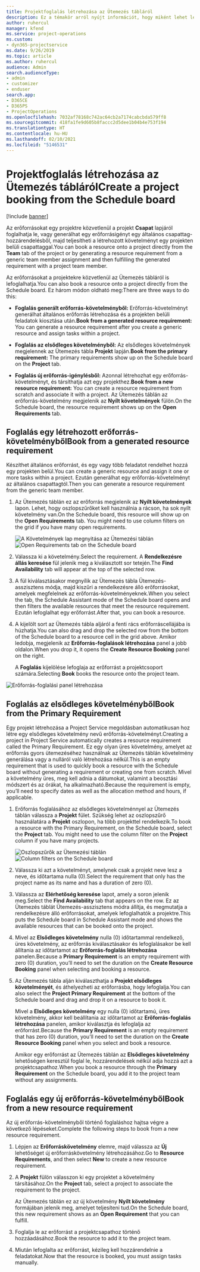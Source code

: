 ```yaml
---
title: Projektfoglalás létrehozása az Ütemezés tábláról
description: Ez a témakör arról nyújt információt, hogy miként lehet létrehozni egy projektfoglalást az Ütemezés tábláról.
author: ruhercul
manager: kfend
ms.service: project-operations
ms.custom:
- dyn365-projectservice
ms.date: 9/26/2019
ms.topic: article
ms.author: ruhercul
audience: Admin
search.audienceType:
- admin
- customizer
- enduser
search.app:
- D365CE
- D365PS
- ProjectOperations
ms.openlocfilehash: 7032af78168c742ac64cb2a7174cabcbda579ff8
ms.sourcegitcommit: 418fa1fe9d605b8faccc2d5dee1b04b4e753f194
ms.translationtype: HT
ms.contentlocale: hu-HU
ms.lasthandoff: 02/10/2021
ms.locfileid: "5146531"
---
```

# <a name="create-a-project-booking-from-the-schedule-board"></a><span data-ttu-id="74915-103">Projektfoglalás létrehozása az Ütemezés tábláról</span><span class="sxs-lookup"><span data-stu-id="74915-103">Create a project booking from the Schedule board</span></span>

[!include [banner](../includes/psa-now-project-operations.md)]

<span data-ttu-id="74915-104">Az erőforrásokat egy projektre közvetlenül a projekt **Csapat** lapjáról foglalhatja le, vagy generálhat egy erőforrásigényt egy általános csapattag-hozzárendelésből, majd teljesítheti a létrehozott követelményt egy projekten belüli csapattaggal.</span><span class="sxs-lookup"><span data-stu-id="74915-104">You can book a resource onto a project directly from the **Team** tab of the project or by generating a resource requirement from a generic team member assignment and then fulfilling the generated requirement with a project team member.</span></span>

<span data-ttu-id="74915-105">Az erőforrásokat a projektekre közvetlenül az Ütemezés tábláról is lefoglalhatja.</span><span class="sxs-lookup"><span data-stu-id="74915-105">You can also book a resource onto a project directly from the Schedule board.</span></span> <span data-ttu-id="74915-106">Ez három módon oldható meg:</span><span class="sxs-lookup"><span data-stu-id="74915-106">There are three ways to do this:</span></span>

- <span data-ttu-id="74915-107">**Foglalás generált erőforrás-követelményből:** Erőforrás-követelményt generálhat általános erőforrás létrehozása és a projekten belüli feladatok kiosztása után.</span><span class="sxs-lookup"><span data-stu-id="74915-107">**Book from a generated resource requirement:** You can generate a resource requirement after you create a generic resource and assign tasks within a project.</span></span>

- <span data-ttu-id="74915-108">**Foglalás az elsődleges követelményből:** Az elsődleges követelmények megjelennek az Ütemezés tábla **Projekt** lapján.</span><span class="sxs-lookup"><span data-stu-id="74915-108">**Book from the primary requirement:** The primary requirements show up on the Schedule board on the **Project** tab.</span></span> 

- <span data-ttu-id="74915-109">**Foglalás új erőforrás-igénylésből:** Azonnal létrehozhat egy erőforrás-követelményt, és társíthatja azt egy projekthez.</span><span class="sxs-lookup"><span data-stu-id="74915-109">**Book from a new resource requirement:** You can create a resource requirement from scratch and associate it with a project.</span></span> <span data-ttu-id="74915-110">Az Ütemezés táblán az erőforrás-követelmény megjelenik az **Nyílt követelmények** fülön.</span><span class="sxs-lookup"><span data-stu-id="74915-110">On the Schedule board, the resource requirement shows up on the **Open Requirements** tab.</span></span>

## <a name="book-from-a-generated-resource-requirement"></a><span data-ttu-id="74915-111">Foglalás egy létrehozott erőforrás-követelményből</span><span class="sxs-lookup"><span data-stu-id="74915-111">Book from a generated resource requirement</span></span>

<span data-ttu-id="74915-112">Készíthet általános erőforrást, és egy vagy több feladatot rendelhet hozzá egy projekten belül.</span><span class="sxs-lookup"><span data-stu-id="74915-112">You can create a generic resource and assign it one or more tasks within a project.</span></span> <span data-ttu-id="74915-113">Ezután generálhat egy erőforrás-követelményt az általános csapattagtól.</span><span class="sxs-lookup"><span data-stu-id="74915-113">Then you can generate a resource requirement from the generic team member.</span></span> 

1.  <span data-ttu-id="74915-114">Az Ütemezés táblán ez az erőforrás megjelenik az **Nyílt követelmények** lapon. Lehet, hogy oszlopszűrőket kell használnia a rácson, ha sok nyílt követelmény van.</span><span class="sxs-lookup"><span data-stu-id="74915-114">On the Schedule board, this resource will show up on the **Open Requirements** tab. You might need to use column filters on the grid if you have many open requirements.</span></span> 

    <span data-ttu-id="74915-115">![A Követelmények lap megnyitása az Ütemezési táblán](media/FAQ-Project-Booking-Schedule-Board-1.png "A foglalások és hozzárendelések tábla – képernyőkép")</span><span class="sxs-lookup"><span data-stu-id="74915-115">![Open Requirements tab on the Schedule board](media/FAQ-Project-Booking-Schedule-Board-1.png "Screenshot of bookings and assignments table")</span></span>

2. <span data-ttu-id="74915-116">Válassza ki a követelmény.</span><span class="sxs-lookup"><span data-stu-id="74915-116">Select the requirement.</span></span> <span data-ttu-id="74915-117">A **Rendelkezésre állás keresése** fül jelenik meg a kiválasztott sor tetején.</span><span class="sxs-lookup"><span data-stu-id="74915-117">The **Find Availability** tab will appear at the top of the selected row.</span></span>
 
3. <span data-ttu-id="74915-118">A fül kiválasztásakor megnyílik az Ütemezés tábla Ütemezés-asszisztens módja, majd kiszűri a rendelkezésre álló erőforrásokat, amelyek megfelelnek az erőforrás-követelményeknek.</span><span class="sxs-lookup"><span data-stu-id="74915-118">When you select the tab, the Schedule Assistant mode of the Schedule board opens and then filters the available resources that meet the resource requirement.</span></span> <span data-ttu-id="74915-119">Ezután lefoglalhat egy erőforrást.</span><span class="sxs-lookup"><span data-stu-id="74915-119">After that, you can book a resource.</span></span>

4. <span data-ttu-id="74915-120">A kijelölt sort az Ütemezés tábla aljáról a fenti rács erőforráscellájába is húzhatja.</span><span class="sxs-lookup"><span data-stu-id="74915-120">You can also drag and drop the selected row from the bottom of the Schedule board to a resource cell in the grid above.</span></span> <span data-ttu-id="74915-121">Amikor ledobja, megjelenik az **Erőforrás-foglalások létrehozása** panel a jobb oldalon.</span><span class="sxs-lookup"><span data-stu-id="74915-121">When you drop it, it opens the **Create Resource Booking** panel on the right.</span></span>

    <span data-ttu-id="74915-122">A **Foglalás** kijelölése lefoglaja az erőforrást a projektcsoport számára.</span><span class="sxs-lookup"><span data-stu-id="74915-122">Selecting **Book** books the resource onto the project team.</span></span>

![Erőforrás-foglalási panel létrehozása](media/FAQ-Project-Booking-Schedule-Board-6.png "")
 

## <a name="book-from-the-primary-requirement"></a><span data-ttu-id="74915-124">Foglalás az elsődleges követelményből</span><span class="sxs-lookup"><span data-stu-id="74915-124">Book from the Primary Requirement</span></span>

<span data-ttu-id="74915-125">Egy projekt létrehozása a Project Service megoldásban automatikusan hoz létre egy elsődleges követelmény nevű erőforrás-követelményt.</span><span class="sxs-lookup"><span data-stu-id="74915-125">Creating a project in Project Service automatically creates a resource requirement called the Primary Requirement.</span></span> <span data-ttu-id="74915-126">Ez egy olyan üres követelmény, amelyet az erőforrás gyors ütemezéséhez használnak az Ütemezés táblán követelmény generálása vagy a nulláról való létrehozása nélkül.</span><span class="sxs-lookup"><span data-stu-id="74915-126">This is an empty requirement that is used to quickly book a resource with the Schedule board without generating a requirement or creating one from scratch.</span></span> <span data-ttu-id="74915-127">Mivel a követelmény üres, meg kell adnia a dátumokat, valamint a beosztási módszert és az órákat, ha alkalmazható.</span><span class="sxs-lookup"><span data-stu-id="74915-127">Because the requirement is empty, you’ll need to specify dates as well as the allocation method and hours, if applicable.</span></span> 

1. <span data-ttu-id="74915-128">Erőforrás foglalásához az elsődleges követelménnyel az Ütemezés táblán válassza a **Projekt** fület. Szükség lehet az oszlopszűrő használatára a **Projekt** oszlopon, ha több projekttel rendelkezik.</span><span class="sxs-lookup"><span data-stu-id="74915-128">To book a resource with the Primary Requirement, on the Schedule board, select the **Project** tab. You might need to use the column filter on the **Project** column if you have many projects.</span></span>

   <span data-ttu-id="74915-129">![Oszlopszűrők az Ütemezési táblán](media/FAQ-Project-Booking-Schedule-Board-2.png "A foglalások és hozzárendelések tábla – képernyőkép")</span><span class="sxs-lookup"><span data-stu-id="74915-129">![Column filters on the Schedule board](media/FAQ-Project-Booking-Schedule-Board-2.png "Screenshot of bookings and assignments table")</span></span>

2. <span data-ttu-id="74915-130">Válassza ki azt a követelményt, amelynek csak a projekt neve lesz a neve, és időtartama nulla (0).</span><span class="sxs-lookup"><span data-stu-id="74915-130">Select the requirement that only has the project name as its name and has a duration of zero (0).</span></span>

3. <span data-ttu-id="74915-131">Válassza az **Elérhetőség keresése** lapot, amely a soron jelenik meg.</span><span class="sxs-lookup"><span data-stu-id="74915-131">Select the **Find Availability** tab that appears on the row.</span></span> <span data-ttu-id="74915-132">Ez az Ütemezés táblát Ütemezés-asszisztens módra állítja, és megmutatja a rendelkezésre álló erőforrásokat, amelyek lefoglalhatók a projektre.</span><span class="sxs-lookup"><span data-stu-id="74915-132">This puts the Schedule board in Schedule Assistant mode and shows the available resources that can be booked onto the project.</span></span>

4. <span data-ttu-id="74915-133">Mivel az **Elsődleges követelmény** nulla (0) időtartammal rendelkező, üres követelmény, az erőforrás kiválasztásakor és lefoglalásakor be kell állítania az időtartamot az **Erőforrás-foglalás létrehozása** panelen.</span><span class="sxs-lookup"><span data-stu-id="74915-133">Because a **Primary Requirement** is an empty requirement with zero (0) duration, you’ll need to set the duration on the **Create Resource Booking** panel when selecting and booking a resource.</span></span>

5. <span data-ttu-id="74915-134">Az Ütemezés tábla alján kiválaszthatja a **Projekt elsődleges követelményét**, és áthelyezheti az erőforrásba, hogy lefoglalja.</span><span class="sxs-lookup"><span data-stu-id="74915-134">You can also select the **Project Primary Requirement** at the bottom of the Schedule board and drag and drop it on a resource to book it.</span></span>
 
    <span data-ttu-id="74915-135">Mivel a **Elsődleges követelmény** egy nulla (0) időtartamú, üres követelmény, akkor kell beállítania az időtartamot az **Erőforrás-foglalás létrehozása** panelen, amikor kiválasztja és lefoglalja az erőforrást.</span><span class="sxs-lookup"><span data-stu-id="74915-135">Because the **Primary Requirement** is an empty requirement that has zero (0) duration, you’ll need to set the duration on the **Create Resource Booking** panel when you select and book a resource.</span></span>
 
    <span data-ttu-id="74915-136">Amikor egy erőforrást az Ütemezés táblán az **Elsődleges követelmény** lehetőségen keresztül foglal le, hozzárendelések nélkül adja hozzá azt a projektcsapathoz.</span><span class="sxs-lookup"><span data-stu-id="74915-136">When you book a resource through the **Primary Requirement** on the Schedule board, you add it to the project team without any assignments.</span></span>
 
## <a name="book-from-a-new-resource-requirement"></a><span data-ttu-id="74915-137">Foglalás egy új erőforrás-követelményből</span><span class="sxs-lookup"><span data-stu-id="74915-137">Book from a new resource requirement</span></span>
<span data-ttu-id="74915-138">Az új erőforrás-követelményből történő foglaláshoz hajtsa végre a következő lépéseket.</span><span class="sxs-lookup"><span data-stu-id="74915-138">Complete the following steps to book from a new resource requirement.</span></span> 

1. <span data-ttu-id="74915-139">Lépjen az **Erőforráskövetelmény** elemre, majd válassza az **Új** lehetőséget új erőforráskövetelmény létrehozásához.</span><span class="sxs-lookup"><span data-stu-id="74915-139">Go to **Resource Requirements**, and then select **New** to create a new resource requirement.</span></span>

2. <span data-ttu-id="74915-140">A **Projekt** fülön válasszon ki egy projektet a követelmény társításához.</span><span class="sxs-lookup"><span data-stu-id="74915-140">On the **Project** tab, select a project to associate the requirement to the project.</span></span>
 
    <span data-ttu-id="74915-141">Az Ütemezés táblán ez az új követelmény **Nyílt követelmény** formájában jelenik meg, amelyet teljesíteni tud.</span><span class="sxs-lookup"><span data-stu-id="74915-141">On the Schedule board, this new requirement shows as an **Open Requirement** that you can fulfill.</span></span>

3. <span data-ttu-id="74915-142">Foglalja le az erőforrást a projektcsapathoz történő hozzáadásához.</span><span class="sxs-lookup"><span data-stu-id="74915-142">Book the resource to add it to the project team.</span></span>

4. <span data-ttu-id="74915-143">Miután lefoglalta az erőforrást, kézileg kell hozzárendelnie a feladatokat.</span><span class="sxs-lookup"><span data-stu-id="74915-143">Now that the resource is booked, you must assign tasks manually.</span></span>

